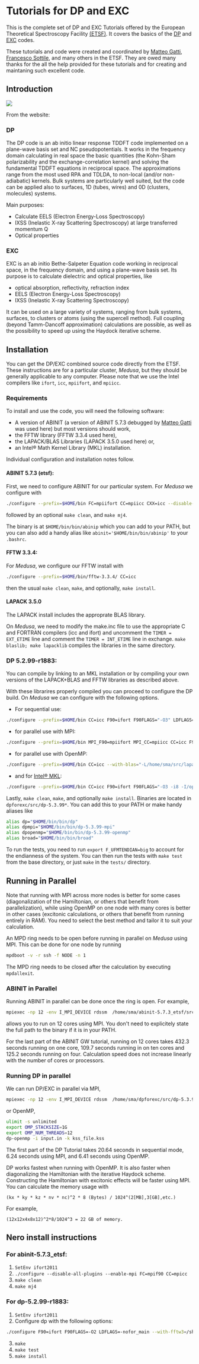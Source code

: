 Tutorials for DP and EXC
=========================
This is the complete set of DP and EXC Tutorials offered by the European Theoretical Spectroscopy Facility [(ETSF)](http://www.etsf.eu). It covers the basics of the [DP](http://dp-code.org) and [EXC](http://etsf.polytechnique.fr/exc/) codes.

These tutorials and code were created and coordinated by [Matteo Gatti](mailto:matteo.gatti@polytechnique.edu), [Francesco Sottile](mailto:francesco.sottile@polytechnique.edu), and many others in the ETSF. They are owed many thanks for the all the help provided for these tutorials and for creating and maintaning such excellent code.

Introduction
------------------
![](DPNotes/plot.png)

From the website:

### DP
The DP code is an ab initio linear response TDDFT code implemented on a plane-wave basis set and NC pseudopotentials. It works in the frequency domain calculating in real space the basic quantities (the Kohn-Sham polarizability and the exchange-correlation kernel) and solving the fundamental TDDFT equations in reciprocal space. The approximations range from the most used RPA and TDLDA, to non-local (and/or non-adiabatic) kernels. Bulk systems are particularly well suited, but the code can be applied also to surfaces, 1D (tubes, wires) and 0D (clusters, molecules) systems.

Main purposes:

* Calculate EELS (Electron Energy-Loss Spectroscopy)
* IXSS (Inelastic X-ray Scattering Spectroscopy) at large transferred momentum Q
* Optical properties

### EXC
EXC is an ab initio Bethe-Salpeter Equation code working in reciprocal space, in the frequency domain, and using a plane-wave basis set. Its purpose is to calculate dielectric and optical properties, like

* optical absorption, reflectivity, refraction index
* EELS (Electron Energy-Loss Spectroscopy)
* IXSS (Inelastic X-ray Scattering Spectroscopy)

It can be used on a large variety of systems, ranging from bulk systems, surfaces, to clusters or atoms (using the supercell method). Full coupling (beyond Tamm-Dancoff approximation) calculations are possible, as well as the possibility to speed up using the Haydock iterative scheme.

Installation
-------------
You can get the DP/EXC combined source code directly from the ETSF. These instructions are for a particular cluster, *Medusa*, but they should be generally applicable to any computer. Please note that we use the Intel compilers like `ifort`, `icc`, `mpiifort`, and `mpiicc`.

### Requirements
To install and use the code, you will need the following software:

* A version of ABINIT (a version of ABINIT 5.7.3 debugged by [Matteo Gatti](mailto:matteo.gatti@polytechnique.edu) was used here) but most versions should work,
* the FFTW library (FFTW 3.3.4 used here),
* the LAPACK/BLAS Libraries (LAPACK 3.5.0 used here) or,
* an Intel® Math Kernel Library (MKL) installation. 

Individual configuration and installation notes follow.

#### ABINIT 5.7.3 (etsf):
First, we need to configure ABINIT for our particular system. For *Medusa* we configure with 
```bash
./configure --prefix=$HOME/bin FC=mpiifort CC=mpiicc CXX=icc --disable-all-plugins --enable-mpi MPI_RUNNER=mpiexec --enable-mpi-trace --enable-64bit-flags --enable-gw-dpc --host=x86_64 CFLAGS_EXTRA="-axSSE4.2 -ip"
```

followed by an optional `make clean`, and `make mj4`.

The binary is at `$HOME/bin/bin/abinip` which you can add to your PATH, but you can also add a handy alias like `abinit='$HOME/bin/bin/abinip'` to your `.bashrc`.

#### FFTW 3.3.4:
For *Medusa*, we configure our FFTW install with
```bash
./configure --prefix=$HOME/bin/fftw-3.3.4/ CC=icc
```

then the usual `make clean`, `make`, and optionally, `make install`.

#### LAPACK 3.5.0
The LAPACK install includes the approprate BLAS library.

On *Medusa*, we need to modify the make.inc file to use the appropriate C and FORTRAN compilers (icc and ifort) and uncomment the `TIMER = EXT_ETIME` line and comment the `TIMER = INT_ETIME` line in exchange. `make blaslib; make lapacklib` compiles the libraries in the same directory.

### DP 5.2.99-r1883:
You can compile by linking to an MKL installation or by compiling your own versions of the LAPACK+BLAS and FFTW libraries as described above. 

With these librarires properly compiled you can proceed to configure the DP build. On *Medusa* we can configure with the following options.

* For sequential use:
```bash
./configure --prefix=$HOME/bin CC=icc F90=ifort F90FLAGS="-O3" LDFLAGS=-nofor_main --with-fftw3=/home/sma/src/fftw-3.3.4/ --with-blas="-L/home/sma/src/lapack-3.5.0/ -lrefblas"
```

* for parallel use with MPI:
```bash
./configure --prefix=$HOME/bin MPI_F90=mpiifort MPI_CC=mpiicc CC=icc F90=ifort F90FLAGS="-O3" LDFLAGS=-nofor_main --with-fftw3=/home/sma/src/fftw-3.3.4/ --with-blas="-L/home/sma/src/lapack-3.5.0/ -lrefblas" --enable-mpi
```

* for parallel use with OpenMP:
```bash
./configure --prefix=$HOME/bin CC=icc --with-blas="-L/home/sma/src/lapack-3.5.0/ -lrefblas" --with-fftw3=/home/sma/src/fftw-3.3.4/ F90=ifort F90FLAGS="-O3 -g -pg -openmp" LDFLAGS=-nofor_main  --enable-openmp
```

* and for [Intel® MKL](https://software.intel.com/en-us/articles/intel-mkl-link-line-advisor):
```bash
./configure --prefix=$HOME/bin CC=icc F90=ifort F90FLAGS="-O3 -i8 -I/opt/intel/composer_xe_2011_sp1.6.233/mkl/include" LDFLAGS=-nofor_main --with-fftw3=/home/sma/src/fftw-3.3.4/ --with-blas="-Wl,--start-group /opt/intel/composer_xe_2011_sp1.6.233/mkl/lib/intel64/libmkl_intel_ilp64.a /opt/intel/composer_xe_2011_sp1.6.233/mkl/lib/intel64/libmkl_core.a /opt/intel/composer_xe_2011_sp1.6.233/mkl/lib/intel64/libmkl_sequential.a -Wl,--end-group -lpthread -lm" --with-lapack="-Wl,--start-group /opt/intel/composer_xe_2011_sp1.6.233/mkl/lib/intel64/libmkl_intel_ilp64.a /opt/intel/composer_xe_2011_sp1.6.233/mkl/lib/intel64/libmkl_core.a /opt/intel/composer_xe_2011_sp1.6.233/mkl/lib/intel64/libmkl_sequential.a -Wl,--end-group -lpthread -lm"
```

Lastly, `make clean`, `make`, and optionally `make install`. Binaries are located in `dpforexc/src/dp-5.3.99*`. You can add this to your PATH or make handy aliases like
```bash
alias dp="$HOME/bin/bin/dp"
alias dpmpi="$HOME/bin/bin/dp-5.3.99-mpi"
alias dpopenmp="$HOME/bin/bin/dp-5.3.99-openmp"
alias broad="$HOME/bin/bin/broad"
```

To run the tests, you need to run `export F_UFMTENDIAN=big` to account for the endianness of the system. You can then run the tests with `make test` from the base directory, or just `make` in the `tests/` directory.

Running in Parallel
--------------------
Note that running with MPI across more nodes is better for some cases (diagonalization of the Hamiltonian, or others that benefit from parallelization), while using OpenMP on one node with many cores is better in other cases (excitonic calculations, or others that benefit from running entirely in RAM). You need to select the best method and tailor it to suit your calculation.

An MPD ring needs to be open before running in parallel on *Medusa* using MPI. This can be done for one node by running
```bash
mpdboot -v -r ssh -f NODE -n 1
```

The MPD ring needs to be closed after the calculation by executing `mpdallexit`.

### ABINIT in Parallel
Running ABINIT in parallel can be done once the ring is open. For example,
```bash
mpiexec -np 12 -env I_MPI_DEVICE rdssm  /home/sma/abinit-5.7.3_etsf/src/main/abinip < input.files > output.log
```

allows you to run on 12 cores using MPI. You don't need to explicitely state the full path to the binary if it is in your PATH.

For the last part of the ABINIT GW tutorial, running on 12 cores takes 432.3 seconds running on one core, 109.7 seconds running in on ten cores and 125.2 seconds running on four. Calculation speed does not increase linearly with the number of cores or processors.

### Running DP in parallel
We can run DP/EXC in parallel via MPI,
```bash
mpiexec -np 12 -env I_MPI_DEVICE rdssm  /home/sma/dpforexc/src/dp-5.3.99-mpi -i input.in -k kss_file.kss

```

or OpenMP,
```bash
ulimit -s unlimited
export OMP_STACKSIZE=1G
export OMP_NUM_THREADS=12
dp-openmp -i input.in -k kss_file.kss
```

The first part of the DP Tutorial takes 20.64 seconds in sequential mode, 6.24 seconds using MPI, and 6.41 seconds using OpenMP.

DP works fastest when running with OpenMP. It is also faster when diagonalizing the Hamiltonian with the iterative Haydock scheme. Constructing the Hamiltonian with excitonic effects will be faster using MPI. You can calculate the memory usage with
```
(kx * ky * kz * nv * nc)^2 * 8 (Bytes) / 1024^(2[MB],3[GB],etc.)
```

For example,
```
(12x12x4x8x12)^2*8/1024^3 = 22 GB of memory.
```

Nero install instructions
---------------------------

### For abinit-5.7.3_etsf:

1. `SetEnv ifort2011`
2. `./configure --disable-all-plugins --enable-mpi FC=mpif90 CC=mpicc`
3. `make clean`
4. `make mj4`

### For dp-5.2.99-r1883:

1. `SetEnv ifort2011`
2. Configure dp with the following options:
```bash
./configure F90=ifort F90FLAGS=-O2 LDFLAGS=-nofor_main --with-fftw3=/share/apps/env_ifort2011_openmpi --with-blas="-L/share/apps/env_ifort2011_openmpi/lib -lblas" --with-lapack="-L/share/apps/env_ifort2011_openmpi/lib -llapack" CC=icc
```
3. `make`
4. `make test`
5. `make install`
